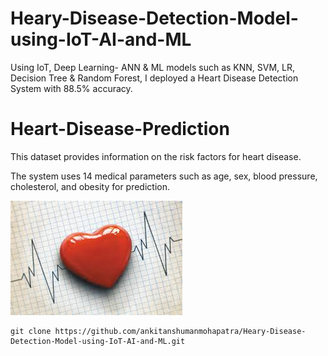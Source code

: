 # Heary-Disease-Detection-Model-using-IoT-AI-and-ML
Using IoT, Deep Learning- ANN &amp; ML models such as  KNN, SVM, LR, Decision Tree &amp; Random Forest, I deployed a Heart Disease Detection System with 88.5% accuracy.

# Heart-Disease-Prediction
This dataset provides information on the risk factors for heart disease.

The system uses 14 medical parameters such as age, sex, blood pressure, cholesterol, and obesity for prediction.

![](https://github.com/sagnikghoshcr7/images/blob/master/Heart.jpg)




```
git clone https://github.com/ankitanshumanmohapatra/Heary-Disease-Detection-Model-using-IoT-AI-and-ML.git
```
